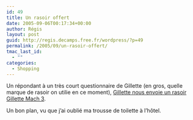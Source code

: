 ```yaml
---
id: 49
title: Un rasoir offert
date: 2005-09-06T00:17:34+00:00
author: Régis
layout: post
guid: http://regis.decamps.free.fr/wordpress/?p=49
permalink: /2005/09/un-rasoir-offert/
tmac_last_id:
  - ""
categories:
  - Shopping
---
```

Un répondant à un très court questionnaire de Gillette (en gros, quelle marque de rasoir on utilie en ce moment), [Gillette nous envoie un rasoir Gillette Mach 3](http://www.edengo.com/visite/frame_visite.cfm?idpart=1317&clic_origine=edengo).

Un bon plan, vu que j&rsquo;ai oublié ma trousse de toilette à l&rsquo;hôtel.